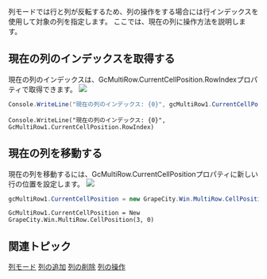 列モードでは行と列が反転するため、列の操作をする場合には行インデックスを使用して対象の列を指定します。
ここでは、現在の列に操作方法を説明します。

## 現在の列のインデックスを取得する

現在の列のインデックスは、GcMultiRow.CurrentCellPosition.RowIndexプロパティで取得できます。
![](/DOCUMENT_SITE_LINK_PREFIX_HERE/document-site-files/images/f148c511-6e98-4b55-9904-150a375d5825/images/userguide/columnmode_currentculmun_01.png)
```csharp
Console.WriteLine("現在の列のインデックス: {0}", gcMultiRow1.CurrentCellPosition.RowIndex);
```

```vbnet
Console.WriteLine("現在の列のインデックス: {0}", GcMultiRow1.CurrentCellPosition.RowIndex)
```

## 現在の列を移動する

現在の列を移動するには、GcMultiRow.CurrentCellPositionプロパティに新しい行の位置を設定します。
![](/DOCUMENT_SITE_LINK_PREFIX_HERE/document-site-files/images/f148c511-6e98-4b55-9904-150a375d5825/images/userguide/columnmode_currentculmun_02.png)
```csharp
gcMultiRow1.CurrentCellPosition = new GrapeCity.Win.MultiRow.CellPosition(3, 0);
```

```vbnet
GcMultiRow1.CurrentCellPosition = New GrapeCity.Win.MultiRow.CellPosition(3, 0)
```

## 関連トピック

[列モード](gcdocsite__documentlink?toc-item-id=d62f88dc-85f0-4ceb-8b48-81cee6ee6654)
[列の追加](gcdocsite__documentlink?toc-item-id=7fbe09f5-f9d1-4378-abc5-2724bda93656)
[列の削除](gcdocsite__documentlink?toc-item-id=aaa0c5c0-3351-4f34-8797-7099f2a075f0)
[列の操作](gcdocsite__documentlink?toc-item-id=922555df-3a3b-4fff-892e-11fbf5d8cae7)